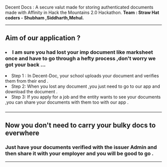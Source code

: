 Decent Docs : A secure valut made for storing authenticated documents made with Affinity in Hack the Mountains 2.0 Hackathon.
<b>Team : Straw Hat coders - Shubham ,Siddharth,Mehul.</b><hr>
<h2>Aim of our application ?</h2>
 <h3><li>I am sure you had lost your imp document like marksheet once and have to go through a hefty process ,don't worry we got your back ...</li></h3>
 <li> Step 1 : In Decent-Doc, your school uploads your document and verifies them from their end . </li>
 <li> Step 2: When you lost any document ,you just need to go to our app and download the document .</li>
 <li> Step 3: If you apply for a job and the entity wants to see your documents ,you can share your documents with them too with our app . </li>
<h3><hr>
<h2>Now you don't need to carry your bulky docs to everwhere</h2>
<h3>Just have your documents verified with the issuer Admin and then share it with your employer and you will be good to go .</h3>
<hr>
